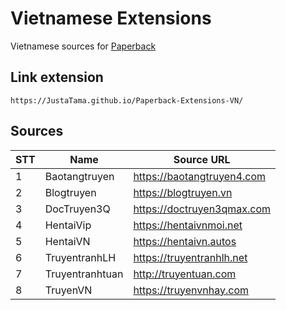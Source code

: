 # Vietnamese Extensions
Vietnamese sources for [Paperback](https://paperback.moe/)

## Link extension
```
https://JustaTama.github.io/Paperback-Extensions-VN/
```
## Sources

|STT    | Name                      | Source URL                                 |
| ----- | ------------------------- | ------------------------------------------ |
|   1   | Baotangtruyen             | https://baotangtruyen4.com                 |
|   2   | Blogtruyen                | https://blogtruyen.vn                      |
|   3   | DocTruyen3Q               | https://doctruyen3qmax.com                 |
|   4   | HentaiVip                 | https://hentaivnmoi.net                    |
|   5   | HentaiVN                  | https://hentaivn.autos                     |
|   6   | TruyentranhLH             | https://truyentranhlh.net                  |
|   7   | Truyentranhtuan           | http://truyentuan.com                      |
|   8   | TruyenVN                  | https://truyenvnhay.com                    |
